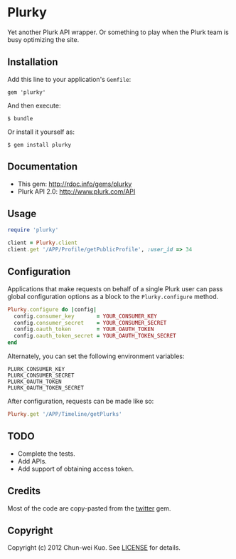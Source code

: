 # Plurky

Yet another Plurk API wrapper. Or something to play when the Plurk team is busy optimizing the site.

## Installation

Add this line to your application's `Gemfile`:

    gem 'plurky'

And then execute:

    $ bundle

Or install it yourself as:

    $ gem install plurky

## Documentation

* This gem: http://rdoc.info/gems/plurky
* Plurk API 2.0: http://www.plurk.com/API

## Usage

```ruby
require 'plurky'

client = Plurky.client
client.get '/APP/Profile/getPublicProfile', :user_id => 34
```

## Configuration

Applications that make requests on behalf of a single Plurk user can pass global configuration options as a block to the `Plurky.configure` method.

```ruby
Plurky.configure do |config|
  config.consumer_key       = YOUR_CONSUMER_KEY
  config.consumer_secret    = YOUR_CONSUMER_SECRET
  config.oauth_token        = YOUR_OAUTH_TOKEN
  config.oauth_token_secret = YOUR_OAUTH_TOKEN_SECRET
end
```

Alternately, you can set the following environment variables:

```
PLURK_CONSUMER_KEY
PLURK_CONSUMER_SECRET
PLURK_OAUTH_TOKEN
PLURK_OAUTH_TOKEN_SECRET
```

After configuration, requests can be made like so:

```ruby
Plurky.get '/APP/Timeline/getPlurks'
```

## TODO

* Complete the tests.
* Add APIs.
* Add support of obtaining access token.

## Credits

Most of the code are copy-pasted from the [twitter][] gem.

[twitter]: https://github.com/sferik/twitter

## Copyright

Copyright (c) 2012 Chun-wei Kuo. See [LICENSE][] for details.

[license]: https://github.com/Domon/plurky/blob/master/LICENSE.md

